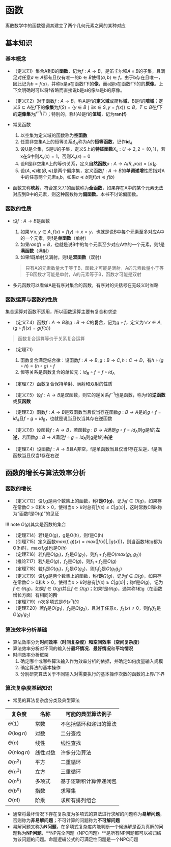 # 函数

离散数学中的函数强调其建立了两个几何元素之间的某种对应

## 基本知识

### 基本概念

* （定义7.1）集合A到B的**函数**，记为$f:A\to B$，是笛卡尔积$A\times B$的子集，且满足对任意$a\in A$都有且仅有唯一的$b\in B$使得$\langle a,b\rangle\in f$。由于b存在且唯一，因此记为$b=f(a)$，并称b是a在函数f下的**像**，而a是b在函数f下的的**原像**。上下文明确时可以将f省略而直接说b是a的像/a是b的原像。

* （定义7.2）对于函数$f:A\to B$，称A是f的**定义域**或简称**域**，B是f的**陪域**；定义$S\subseteq A$在$f$下的**像集**为$f(S)=\{y\in B\mid\exists x\in S,y=f(x)\}\subseteq B$，$T\subseteq B$在$f$下的**逆像集**为$f^{-1}(T)$；特别的，称f(A)是f的**值域**，记为**ran(f)**

* 常见函数
    1. 以空集为定义域的函数称为**空函数**
    2. 任意非空集A上的恒等关系$\Delta_A$称为A的**恒等函数**，记作**id**$_A$
    3. 设U是全集，S是U的子集，定义S上的**特征函数**$X_s:U\to 2,2=\{0,1\}$，若x在S中则$X_s(x)=1$，否则$X_s(x)=0$
    4. 设R是非空集A上的等价关系，定义**自然函数**$\rho:A\to A/R,\rho(a)=[a]_R$
    5. 设$(A,\preceq)$和$(B,\preccurlyeq)$是两个偏序集，定义函数$f:A\to B$的**单调递增**性质指对A中的任意两个元素a,b，如果$a\preceq b$则$f(a)\preccurlyeq f(b)$

* 函数又称**映射**，符合定义7.1的函数称为**全函数**，如果存在A中的某个元素无法对应到B中的元素，则这种函数称为**偏函数**。本书不讨论偏函数。

### 函数的性质

* 设$f:A\to B$是函数
    1. 如果$\forall x,y\in A,f(x)=f(y)\to x=y$，也就是说B中每个元素至多对应A中的一个元素，则f是**单函数**（单射）
    2. 如果$ran(f)=B$，也就是说B中的每个元素至少对应A中的一个元素，则f是**满函数**（满射）
    3. 如果f既单射又满射，则f是**双函数**（双射）
    > 只有A的元素数量大于等于B，函数才可能是满射，A的元素数量小于等于B函数才可能是单射，A的元素等于B，函数才可能是双射

* 多元函数可以看做A是有序对集合的函数，有序对的尖括号在无歧义时省略

### 函数运算与函数的性质
集合运算对函数不适用，所以函数运算主要有复合和求逆

* （定义7.4）函数$f:A\to B$和$g:B\to C$的**复合**，记为$g\circ f$，定义为$\forall x\in A,(g\circ f)(x)=g(f(x))$
> 函数复合运算等价于关系复合运算

* （定理7.1）
    1. 函数复合满足结合律：设函数$f:A\to B,g:B\to C,h:C\to D$，有$h\circ(g\circ h)=(h\circ g)\circ f$
    2. 恒等关系是函数复合的单位元：$id_B\circ f=f\circ id_A$

* （定理7.2）函数复合保持单射、满射和双射的性质

* （定义7.5）设$f:A\to B$是双函数，则它的逆关系$f^{-1}$也是函数，称为f的**逆函数**或**反函数**

* （定理7.3）函数$f:A\to B$是双函数当且仅当存在函数$g:B\to A$是的$g\circ f=id_A$且$f\circ g = id_B$，也就是说当且仅当其存在逆函数

* （定义7.6）设函数$f:A\to B$，若函数$g:B\to A$满足$g\circ f=id_A$则g是f的**左逆**，若函数$g:B\to A$满足$f\circ g=id_B$则g是f的**右逆**

* （定理7.4）设函数$f:A\to B$且A非空，f是单函数当且仅当f存在左逆，f是满函数当且仅当f存在右逆


## 函数的增长与算法效率分析

### 函数的增长

* （定义7.12）设f,g是两个数集上的函数，称f**是O(g)**，记为$f\in O(g)$，如果存在常数$C>0$和$k>0$，使得当$x>k$时总有$|f(x)\leq C|g(x)|$，这时常数C和k称为“函数f是O(g)”的见证

!!! note
        $O(g)$其实是函数的集合

* （定理7.14）若f是O(g)，g是O(h)，则f是O(h)
* （引理7.15）定义函数$max(f,g)(x)=max(|f(x)|,|g(x)|)$，则当函数f和g都为O(h)时，max(f,g)也是O(h)
* （定理7.16）若$f_1$是$O(g_1)$，$f_2$是$O(g_2)$，则$f_1+f_2$是$O(max(g_1,g_2))$
* （推论7.17）若$f_1$是$O(g)$，$f_2$是$O(g)$，则$f_1+f_2$是$O(g)$
* （定理7.18）若$f_1$是$O(g_1)$，$f_2$是$O(g_2)$，则$f_1\dot f_2$是$O(g_1\dot g_2)$
* （定义7.19）设f,g是两个数集上的函数，称f**是**$\Omega(g)$，记为$f\in \Omega(g)$，如果存在常数$C>0$和$k>0$，使得当$x>k$时总有$|f(x)\geq C|g(x)|$；称f是$\Theta(g)$，记为$f\in\Theta(g)$，如果$f\in O(g)$并且$f\in \Omega(g)$；如果f是$\Theta(g)$，通常称f和g（在函数增长方面）有相同的**阶**
* （定理7.19）n次多项式是$\Theta(x^n)$的
* （定理7.20）若$f_1$是$O(g_1)$，$f_2$是$\Omega(g_2)$，且对于任意x，$f_2(x)\neq 0$，则$f_1/f_2$是$O(g_1/g_2)$

### 算法效率分析基础

* 算法效率分为**时间效率（时间复杂度）**和**空间效率（空间复杂度）**
* 算法效率分析对不同的输入分**最坏情况**、**最好情况**和**平均情况**
* 时间效率分析框架
    1. 确定哪个或哪些算法输入作为效率分析的依据，并确定如何度量输入规模
    2. 确定算法的基本操作
    3. 分别研究算法关于不同输入对需要执行的基本操作次数的函数的上界/下界

### 算法复杂度基础知识

* 常见的算法复杂度分类及典型算法

|复杂度|名称|可能的典型算法例子|
|-----|-----|----------------|
|$\Theta(1)$|常数|不包括循环和递归的算法|
|$\Theta(\log n)$|对数|二分查找|
|$\Theta(n)$|线性|线性查找|
|$\Theta(n\log n)$|线性对数|许多分治算法|
|$\Theta(n^2)$|平方|二重循环|
|$\Theta(n^3)$|立方|三重循环|
|$\Theta(n^b)$|多项式|基于逻辑积计算传递闭包|
|$\Theta(b^n)$|指数|求幂集|
|$\Theta(n!)$|阶乘|求所有排列组合|

* 通常将最坏情况下存在复杂度为多项式的算法进行求解的问题称为**易解问题**，否则称为**非易解问题**；不可计算的问题称为**不可解问题**
* 易解问题又称为**N问题**，在多项式复杂度内能判断一个候选解是否为真解的问题称为**NP问题**，**NP完全问题（NPC问题）**是所有NP问题都可以被归结为该问题的问题。命题逻辑公式的可满足性问题是一个NPC问题